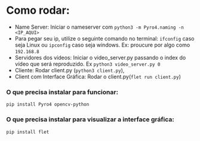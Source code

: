 
# Como rodar:

* Name Server: Iniciar o nameserver com ``` python3 -m Pyro4.naming -n <IP_AQUI> ```
* Para pegar seu ip, utilize o seguinte comando no terminal: ``` ifconfig ``` caso seja Linux ou ``` ipconfig ``` caso seja windows.
  Ex: proucure por algo como ```192.168.8```
* Servidores dos vídeos: Iniciar o video_server.py passando o index do vídeo que será reproduzido. Ex ``` python3 video_server.py 0 ```
* Cliente: Rodar client.py (```python3 client.py```),
* Client com Interface Gráfica: Rodar o client.py(```flet run client.py```)

### O que precisa instalar para funcionar:
    pip install Pyro4 opencv-python 

### O que precisa instalar para visualizar a interface gráfica:
    pip install flet



